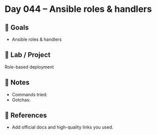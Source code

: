 # Day 044 – Ansible roles & handlers

## 🎯 Goals
- Ansible roles & handlers

## 🔧 Lab / Project
Role-based deployment

## 📝 Notes
- Commands tried:
- Gotchas:

## 🔎 References
- Add official docs and high-quality links you used.
